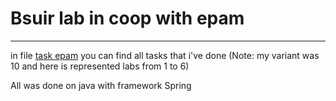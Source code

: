 # Bsuir lab in coop with epam

---

in file [task epam](https://github.com/raik199x/JavaKPP/blob/main/Task_Epam.docx) you can find all tasks that i've done (Note: my variant was 10 and here is represented labs from 1 to 6)

All was done on java with framework Spring
